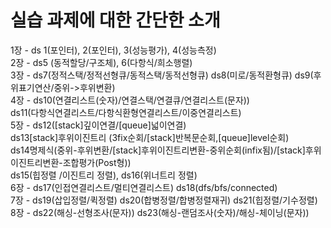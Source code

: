 # 실습 과제에 대한 간단한 소개

1장 - ds 1(포인터), 2(포인터), 3(성능평가), 4(성능측정) \
2장 - ds5 (동적할당/구조체), 6(다항식/희소행렬) \
3장 - ds7(정적스택/정적선형큐/동적스택/동적선형큐) ds8(미로/동적환형큐) ds9(후위표기연산/중위->후위변환) \
4장 - ds10(연결리스트(숫자)/연결스택/연결큐/연결리스트(문자)) \
ds11(다항식연결리스트/다항식환형연결리스트/이중연결리스트) \
5장 - ds12([stack]깊이연결/[queue]넓이연결) \
ds13[stack]후위이진트리 (3fix순회/[stack]반복문순회,[queue]level순회) \
ds14명제식(중위-후위변환/[stack]후위이진트리변환-중위순회(infix됨)/[stack]후위이진트리변환-조합평가(Post형)) \
ds15(힙정렬 /이진트리 정렬), ds16(위너트리 정렬) \
6장 - ds17(인접연결리스트/멀티연결리스트) ds18(dfs/bfs/connected) \
7장 - ds19(삽입정렬/퀵정렬) ds20(합병정렬/합병정렬재귀) ds21(힙정렬/기수정렬) \
8장 - ds22(해싱-선형조사(문자)) ds23(해싱-랜덤조사(숫자)/해싱-체이닝(문자))